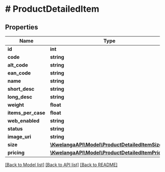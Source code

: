 # # ProductDetailedItem

## Properties

Name | Type | Description | Notes
------------ | ------------- | ------------- | -------------
**id** | **int** |  | [optional]
**code** | **string** |  | [optional]
**alt_code** | **string** |  | [optional]
**ean_code** | **string** |  | [optional]
**name** | **string** |  | [optional]
**short_desc** | **string** |  | [optional]
**long_desc** | **string** |  | [optional]
**weight** | **float** |  | [optional]
**items_per_case** | **float** |  | [optional]
**web_enabled** | **string** |  | [optional]
**status** | **string** |  | [optional]
**image_uri** | **string** |  | [optional]
**size** | [**\KwelangaAPI\Model\ProductDetailedItemSize**](ProductDetailedItemSize.md) |  | [optional]
**pricing** | [**\KwelangaAPI\Model\ProductDetailedItemPricing**](ProductDetailedItemPricing.md) |  | [optional]

[[Back to Model list]](../../README.md#models) [[Back to API list]](../../README.md#endpoints) [[Back to README]](../../README.md)
